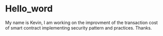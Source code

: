 # Hello_word
My name is Kevin, I am working on the improvment of the transaction cost of smart contract implementing security pattern and practices.
Thanks.
